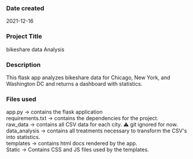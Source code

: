 ### Date created
2021-12-16

### Project Title
bikeshare data Analysis

### Description
This flask app analyzes bikeshare data for Chicago, New York, and Washington DC and returns a dashboard with statistics.

### Files used
app.py -> contains the flask application<br>
requirements.txt -> contains the dependencies for the project.<br>
raw_data -> contains all CSV data for each city. ⚠️ git ignored for now.<br>
data_analysis -> contains all treatments necessary to transform the CSV's into statistics.<br>
templates -> contains html docs rendered by the app.<br>
Static -> Contains CSS and JS files used by the templates.<br>
